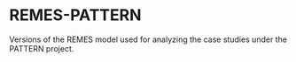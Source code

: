 # REMES-PATTERN
Versions of the REMES model used for analyzing the case studies under the PATTERN project.
